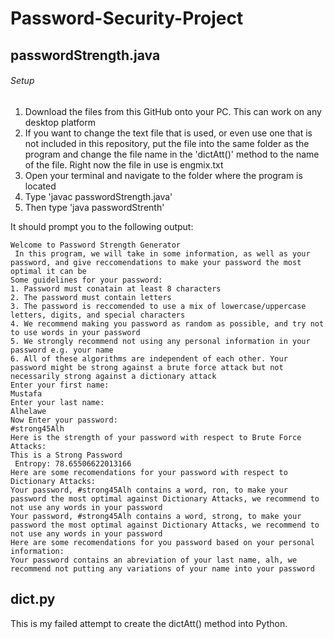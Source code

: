 # Password-Security-Project

## passwordStrength.java

###### Setup
1. Download the files from this GitHub onto your PC. This can work on any desktop platform
2. If you want to change the text file that is used, or even use one that is not included in this repository, put the file into the same folder as the program and change the file name in the 'dictAtt()' method to the name of the file. Right now the file in use is engmix.txt
3. Open your terminal and navigate to the folder where the program is located
4. Type 'javac passwordStrength.java'
5. Then type 'java passwordStrenth'


It should prompt you to the following output:

```
Welcome to Password Strength Generator 
 In this program, we will take in some information, as well as your password, and give reccomendations to make your password the most optimal it can be 
Some guidelines for your password:
1. Password must conatain at least 8 characters
2. The password must contain letters
3. The password is reccomended to use a mix of lowercase/uppercase letters, digits, and special characters
4. We recommend making you password as random as possible, and try not to use words in your password
5. We strongly recommend not using any personal information in your password e.g. your name
6. All of these algorithms are independent of each other. Your password might be strong against a brute force attack but not necessarily strong against a dictionary attack
Enter your first name: 
Mustafa
Enter your last name: 
Alhelawe
Now Enter your password: 
#strong45Alh 
Here is the strength of your password with respect to Brute Force Attacks: 
This is a Strong Password 
 Entropy: 78.65506622013166
Here are some recomendations for your password with respect to Dictionary Attacks: 
Your password, #strong45Alh contains a word, ron, to make your password the most optimal against Dictionary Attacks, we recommend to not use any words in your password
Your password, #strong45Alh contains a word, strong, to make your password the most optimal against Dictionary Attacks, we recommend to not use any words in your password
Here are some recomendations for you password based on your personal information: 
Your password contains an abreviation of your last name, alh, we recommend not putting any variations of your name into your password
```

## dict.py

This is my failed attempt to create the dictAtt() method into Python. 
